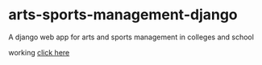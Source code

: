 # arts-sports-management-django
A django web app for arts and sports management in colleges and school

working [click here](https://artsport.kripaelectrolysis.com/)
